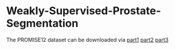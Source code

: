 # Weakly-Supervised-Prostate-Segmentation

The PROMISE12 dataset can be downloaded via
[part1](https://www.dropbox.com/s/1d8x8dy0pfauk89/TrainingData_Part1.zip?dl=0)
[part2](https://www.dropbox.com/s/g9tnmam7cmk3khx/TrainingData_Part2.zip?dl=0)
[part3](https://www.dropbox.com/s/5mzbrk480uu7i5h/TrainingData_Part3.zip?dl=0)
